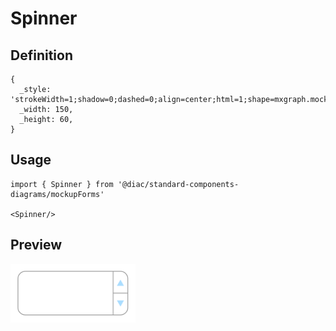 # Spinner

## Definition

```
{
  _style: 'strokeWidth=1;shadow=0;dashed=0;align=center;html=1;shape=mxgraph.mockup.forms.spinner;strokeColor=#999999;spinLayout=right;spinStyle=normal;adjStyle=triangle;fillColor=#aaddff;fontSize=17;fontColor=#666666;mainText=;html=1;overflow=fill;',
  _width: 150,
  _height: 60,
}
```

## Usage

```
import { Spinner } from '@diac/standard-components-diagrams/mockupForms'

<Spinner/>
```

## Preview

<img src="./spinner.png" width="200"/>

